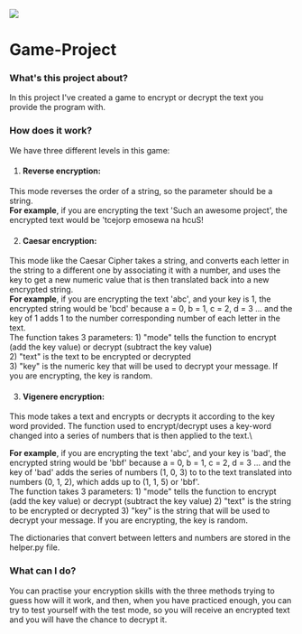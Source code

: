 ![](https://platform6.io/wp-content/uploads/2019/03/Bloc-post_Protecting-data-through-encryption.jpg)

# **Game-Project**
### What's this project about?
In this project I've created a game to encrypt or decrypt the text you provide the program with.
### How does it work?
We have three different levels in this game:
1.  #### Reverse encryption:
This mode reverses the order of a string, so the parameter should be a string.\
**For example**, if you are encrypting the text 'Such an awesome project', the encrypted text would be 'tcejorp emosewa na hcuS!

2. #### Caesar encryption:
This mode like the Caesar Cipher takes a string, and converts each letter in the string to a different one by associating it with a number, and uses the key to get a new numeric value that is then translated back into a new encrypted string.\
   **For example**, if you are encrypting the text 'abc', and your key is 1, the encrypted string would be 'bcd' because
    a = 0, b = 1, c = 2, d = 3 ... and the key of 1 adds 1 to the number corresponding number of each letter in the
    text.\
    The function takes 3 parameters:
    1) "mode" tells the function to encrypt (add the key value) or decrypt (subtract the key value)\
    2) "text" is the text to be encrypted or decrypted\
    3) "key" is the numeric key that will be used to decrypt your message.  If you are encrypting, the key is
            random.

3. #### Vigenere encryption:
This mode takes a text and encrypts or decrypts it according to the key word provided. The
    function used to encrypt/decrypt
    uses a key-word changed into a series of numbers that is then applied to the text.\
    

**For example**, if you are encrypting the text 'abc', and your key is 'bad', the encrypted string would be 'bbf'
    because a = 0, b = 1, c = 2, d = 3 ... and the key of 'bad' adds the series of numbers (1, 0, 3) to  to the text
    translated into numbers (0, 1, 2), which adds up to (1, 1, 5) or 'bbf'.\
    The function takes 3 parameters:
    1) "mode" tells the function to encrypt (add the key value) or decrypt (subtract the key value)
    2) "text" is the string to be encrypted or decrypted
    3) "key" is the string that will be used to decrypt your message.  If you are encrypting, the key is random.
    
The dictionaries that convert between letters and numbers are stored in the helper.py file.

### What can I do?
You can practise your encryption skills with the three methods trying to guess how will it work, and then, when you have practiced enough, you can try to test yourself with the test mode, so you will receive an encrypted text and you will have the chance to decrypt it.
